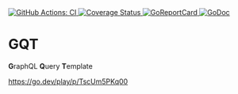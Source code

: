 <a href="https://github.com/graph-guard/gqt/actions?query=workflow%3ACI">
    <img src="https://github.com/graph-guard/gqt/workflows/CI/badge.svg" alt="GitHub Actions: CI">
</a>
<a href="https://coveralls.io/github/graph-guard/gqt">
    <img src="https://coveralls.io/repos/github/graph-guard/gqt/badge.svg" alt="Coverage Status" />
</a>
<a href="https://goreportcard.com/report/github.com/graph-guard/gqt">
    <img src="https://goreportcard.com/badge/github.com/graph-guard/gqt" alt="GoReportCard">
</a>
<a href="https://pkg.go.dev/github.com/graph-guard/gqt">
    <img src="https://godoc.org/github.com/graph-guard/gqt?status.svg" alt="GoDoc">
</a>

# GQT
**G**raphQL **Q**uery **T**emplate

https://go.dev/play/p/TscUm5PKq00
